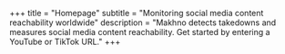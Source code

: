 +++
title = "Homepage"
subtitle = "Monitoring social media content reachability worldwide"
description = "Makhno detects takedowns and measures social media content reachability. Get started by entering a YouTube or TikTok URL."
+++